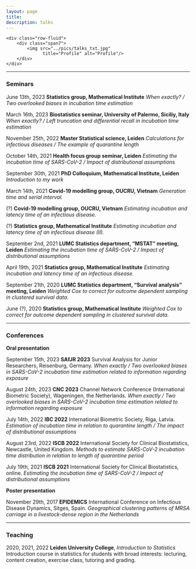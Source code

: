 ```yaml
---
layout: page
title: 
description: talks
---
```



<div class="container">

    <div class="row-fluid">
        <div class="span7">
            <img src="../pics/talks_txt.jpg"
                  title="Profile" alt="Profile"/>
        </div>
    </div>
</div>

---


### Seminars ###

June 13th, 2023 **Statistics group, Mathematical Institute** *When exactly? / Two overlooked biases in incubation time estimation*

March 16th, 2023 **Biostatistics seminar, University of Palermo, Siciliy, Italy** *When exactly? / Left truncation and differential recall in incubation time estimation*

November 25th, 2022 **Master Statistical science, Leiden** *Calculations for infectious diseases / The example of quarantine length*

October 14th, 2021 **Health focus group seminar, Leiden** *Estimating the incubation time of SARS-CoV-2 / Impact of distributional assumptions*

September 30th, 2021 **PhD Colloquium, Mathematical Institute, Leiden** *Introduction to my work*

March 14th, 2021 **Covid-19 modelling group, OUCRU, Vietnam**	*Generation time and serial interval.*

(?) **Covid-19 modelling group, OUCRU, Vietnam**	*Estimating incubation and latency time of an infectious disease.*

(?) **Statistics group, Mathematical Institute**	*Estimating incubation and latency time of an infectious disease (II).*

September 2nd, 2021	**LUMC Statistics department, “MSTAT” meeting, Leiden** *Estimating the incubation time of SARS-CoV-2 / Impact of distributional assumptions*

April 19th, 2021 **Statistics group, Mathematical Institute**	*Estimating incubation and latency time of an infectious disease.*

September 21th, 2020 **LUMC Statistics department, “Survival analysis” meeting, Leiden** *Weighted Cox to correct for outcome dependent sampling in clustered survival data.*

June (?), 2020	**Statistics group, Mathematical Institute** *Weighted Cox to correct for outcome dependent sampling in clustered survival data.*


---

### Conferences ###
**Oral presentation**

September 15th, 2023 **SAfJR 2023** Survival Analysis for Junior Researchers, Reisenburg, Germany.
*When exactly / Two overlooked biases in SARS-CoV-2 incubation time estimation related to information regarding exposure*

August 24th, 2023 **CNC 2023** Channel Network Conference (International Biometric Society), Wageningen, the Netherlands. 
*When exactly / Two overlooked biases in SARS-CoV-2 incubation time estimation related to information regarding exposure*

July 14th, 2022	**IBC 2022** International Biometric Society, Riga, Latvia. 
*Estimation of incubation time in relation to quarantine length / The impact of distributional assumptions*

August 23rd, 2022	**ISCB 2022** International Society for Clinical Biostatistics, Newcastle, United Kingdom. 
*Methods to estimate SARS-CoV-2 incubation time distribution in relation to length of quarantine period*

July 19th, 2021	**ISCB 2021** International Society for Clinical Biostatistics, online. 
*Estimating the incubation time of SARS-CoV-2 / Impact of distributional assumptions*

**Poster presentation**

November 29th, 2017 **EPIDEMICS** International Conference on Infectious Disease Dynamics, Sitges, Spain.
*Geographical clustering patterns of MRSA carriage in a livestock-dense region in the Netherlands*



---

### Teaching
2020, 2021, 2022 **Leiden University College**, *Introduction to Statistics* Introduction course in statistics for students with broad interests: lecturing, content creation, exercise class, tutoring and grading.


